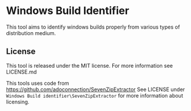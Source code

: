 # Windows Build Identifier

This tool aims to identify windows builds properly from various types of distribution medium.

## License

This tool is released under the MIT license. For more information see LICENSE.md

This tools uses code from https://github.com/adoconnection/SevenZipExtractor
See LICENSE under ```Windows Build identifier\SevenZipExtractor``` for more information about licensing.